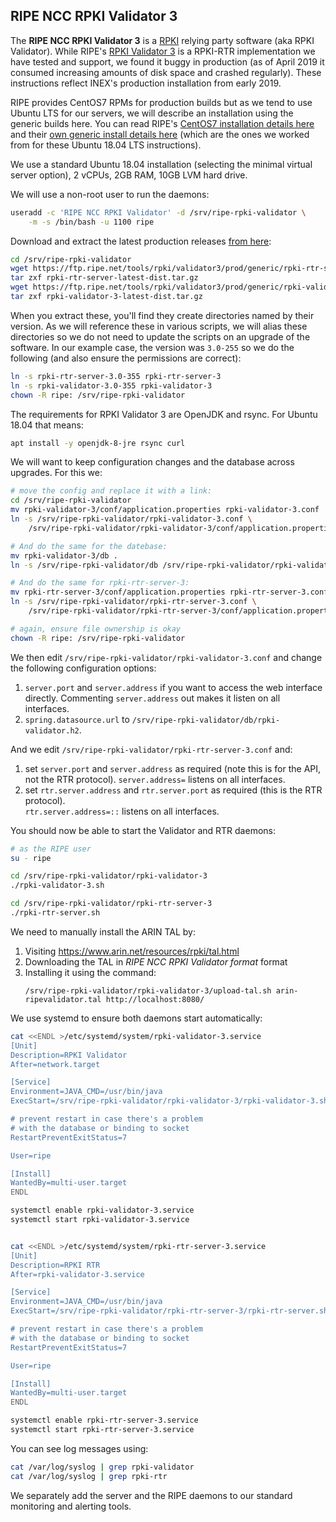 ## RIPE NCC RPKI Validator 3

The **RIPE NCC RPKI Validator 3** is a [RPKI](/features/rpki.md) relying party software (aka RPKI Validator). While  RIPE's [RPKI Validator 3](https://github.com/RIPE-NCC/rpki-validator-3) is a RPKI-RTR implementation we have tested and support, we found it buggy in production (as of April 2019 it consumed increasing amounts of disk space and crashed regularly). These instructions reflect INEX's production installation from early 2019.

RIPE provides CentOS7 RPMs for production builds but as we tend to use Ubuntu LTS for our servers, we will describe an installation using the generic builds here. You can read RIPE's [CentOS7 installation details here](https://github.com/RIPE-NCC/rpki-validator-3/wiki/RIPE-NCC-RPKI-Validator-3-Production) and their [own generic install details here](https://github.com/RIPE-NCC/rpki-validator-3/wiki/Running-the-generic-builds) (which are the ones we worked from for these Ubuntu 18.04 LTS instructions).

We use a standard Ubuntu 18.04 installation (selecting the minimal virtual server option), 2 vCPUs, 2GB RAM, 10GB LVM hard drive.

We will use a non-root user to run the daemons:

```sh
useradd -c 'RIPE NCC RPKI Validator' -d /srv/ripe-rpki-validator \
    -m -s /bin/bash -u 1100 ripe
```

Download and extract the latest production releases [from here](https://ftp.ripe.net/tools/rpki/validator3/prod/generic/):

```sh
cd /srv/ripe-rpki-validator
wget https://ftp.ripe.net/tools/rpki/validator3/prod/generic/rpki-rtr-server-latest-dist.tar.gz
tar zxf rpki-rtr-server-latest-dist.tar.gz
wget https://ftp.ripe.net/tools/rpki/validator3/prod/generic/rpki-validator-3-latest-dist.tar.gz
tar zxf rpki-validator-3-latest-dist.tar.gz
```

When you extract these, you'll find they create directories named by their version. As we will reference these in various scripts, we will alias these directories so we do not need to update the scripts on an upgrade of the software. In our example case, the version was `3.0-255` so we do the following (and also ensure the permissions are correct):

```sh
ln -s rpki-rtr-server-3.0-355 rpki-rtr-server-3
ln -s rpki-validator-3.0-355 rpki-validator-3
chown -R ripe: /srv/ripe-rpki-validator
```

The requirements for RPKI Validator 3 are OpenJDK and rsync. For Ubuntu 18.04 that means:

```sh
apt install -y openjdk-8-jre rsync curl
```

We will want to keep configuration changes and the database across upgrades. For this we:

```sh
# move the config and replace it with a link:
cd /srv/ripe-rpki-validator
mv rpki-validator-3/conf/application.properties rpki-validator-3.conf
ln -s /srv/ripe-rpki-validator/rpki-validator-3.conf \
    /srv/ripe-rpki-validator/rpki-validator-3/conf/application.properties

# And do the same for the datebase:
mv rpki-validator-3/db .
ln -s /srv/ripe-rpki-validator/db /srv/ripe-rpki-validator/rpki-validator-3/db

# And do the same for rpki-rtr-server-3:
mv rpki-rtr-server-3/conf/application.properties rpki-rtr-server-3.conf
ln -s /srv/ripe-rpki-validator/rpki-rtr-server-3.conf \
    /srv/ripe-rpki-validator/rpki-rtr-server-3/conf/application.properties

# again, ensure file ownership is okay
chown -R ripe: /srv/ripe-rpki-validator
```

We then edit `/srv/ripe-rpki-validator/rpki-validator-3.conf` and change the following configuration options:

1. `server.port` and `server.address` if you want to access the web interface directly. Commenting `server.address` out makes it listen on all interfaces.
2. `spring.datasource.url` to `/srv/ripe-rpki-validator/db/rpki-validator.h2`.

And we edit `/srv/ripe-rpki-validator/rpki-rtr-server-3.conf` and:

1. set `server.port` and `server.address` as required (note this is for the API, not the RTR protocol). `server.address=` listens on all interfaces.
2. set `rtr.server.address` and `rtr.server.port` as required (this is the RTR protocol).  
`rtr.server.address=::` listens on all interfaces.


You should now be able to start the Validator and RTR daemons:

```sh
# as the RIPE user
su - ripe

cd /srv/ripe-rpki-validator/rpki-validator-3
./rpki-validator-3.sh

cd /srv/ripe-rpki-validator/rpki-rtr-server-3
./rpki-rtr-server.sh
```

We need to manually install the ARIN TAL by:

1. Visiting https://www.arin.net/resources/rpki/tal.html
2. Downloading the TAL in *RIPE NCC RPKI Validator format* format
3. Installing it using the command:
    ```
    /srv/ripe-rpki-validator/rpki-validator-3/upload-tal.sh arin-ripevalidator.tal http://localhost:8080/
    ```

We use systemd to ensure both daemons start automatically:


```sh
cat <<ENDL >/etc/systemd/system/rpki-validator-3.service
[Unit]
Description=RPKI Validator
After=network.target

[Service]
Environment=JAVA_CMD=/usr/bin/java
ExecStart=/srv/ripe-rpki-validator/rpki-validator-3/rpki-validator-3.sh

# prevent restart in case there's a problem
# with the database or binding to socket
RestartPreventExitStatus=7

User=ripe

[Install]
WantedBy=multi-user.target
ENDL

systemctl enable rpki-validator-3.service
systemctl start rpki-validator-3.service


cat <<ENDL >/etc/systemd/system/rpki-rtr-server-3.service
[Unit]
Description=RPKI RTR
After=rpki-validator-3.service

[Service]
Environment=JAVA_CMD=/usr/bin/java
ExecStart=/srv/ripe-rpki-validator/rpki-rtr-server-3/rpki-rtr-server.sh

# prevent restart in case there's a problem
# with the database or binding to socket
RestartPreventExitStatus=7

User=ripe

[Install]
WantedBy=multi-user.target
ENDL

systemctl enable rpki-rtr-server-3.service
systemctl start rpki-rtr-server-3.service
```

You can see log messages using:

```sh
cat /var/log/syslog | grep rpki-validator
cat /var/log/syslog | grep rpki-rtr
```

We separately add the server and the RIPE daemons to our standard monitoring and alerting tools.
